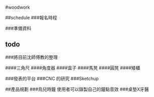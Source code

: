 #woodwork

##schedule
###報名時程

###準備資料


## todo
###將目前沈師傅教的整理

####三角尺
####角度器
####盒子
####馬凳
####圓凳
####矮櫃


###發表的平台
###CNC 的研究
###Sketchup

##產品規劃
###鳥兒時鐘
使用者可以錄製自己的鐘點音效
###桌墊X牙醫